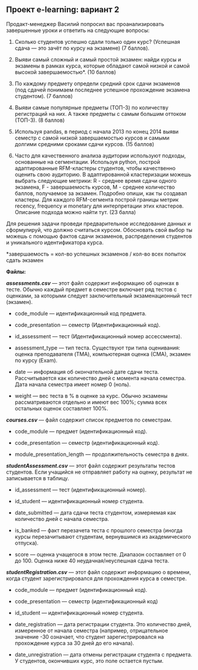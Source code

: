 ## Проект e-learning: вариант 2  

Продакт-менеджер Василий попросил вас проанализировать завершенные уроки и ответить на следующие вопросы:

1. Сколько студентов успешно сдали только один курс? (Успешная сдача — это зачёт по курсу на экзамене) (7 баллов).

2. Выяви самый сложный и самый простой экзамен: найди курсы и экзамены в рамках курса, которые обладают самой низкой и самой высокой завершаемостью*. (10 баллов)

3. По каждому предмету определи средний срок сдачи экзаменов (под сдачей понимаем последнее успешное прохождение экзамена студентом). (7 баллов) 

4. Выяви самые популярные предметы (ТОП-3) по количеству регистраций на них. А также предметы с самым большим оттоком (ТОП-3). (8 баллов)

5. Используя pandas, в период с начала 2013 по конец 2014 выяви семестр с самой низкой завершаемостью курсов и самыми долгими средними сроками сдачи курсов.  (15 баллов) 

6. Часто для качественного анализа аудитории используют подходы, основанные на сегментации. Используя python, построй адаптированные RFM-кластеры студентов, чтобы качественно оценить свою аудиторию. В адаптированной кластеризации можешь выбрать следующие метрики: R - среднее время сдачи одного экзамена, F - завершаемость курсов, M - среднее количество баллов, получаемое за экзамен. Подробно опиши, как ты создавал кластеры. Для каждого RFM-сегмента построй границы метрик recency, frequency и monetary для интерпретации этих кластеров. Описание подхода можно найти тут. (23 балла)

Для решения задачи проведи предварительное исследование данных и сформулируй, что должно считаться курсом. Обосновать свой выбор ты можешь с помощью фактов сдачи экзаменов, распределения студентов и уникального идентификатора курса.

*завершаемость = кол-во успешных экзаменов / кол-во всех попыток сдать экзамен

**Файлы:**  

**_assessments.csv_** — этот файл содержит информацию об оценках в тесте. Обычно каждый предмет в семестре включает ряд тестов с оценками, за которыми следует заключительный экзаменационный тест (экзамен).  
- code_module — идентификационный код предмета.

- code_presentation — семестр (Идентификационный код).

- id_assessment — тест (Идентификационный номер ассессмента).

- assessment_type — тип теста. Существуют три типа оценивания: оценка преподавателя (TMA), компьютерная оценка (СМА), экзамен по курсу (Exam).

- date — информация об окончательной дате сдачи теста. Рассчитывается как количество дней с момента начала семестра. Дата начала семестра имеет номер 0 (ноль).

- weight — вес теста в % в оценке за курс. Обычно экзамены рассматриваются отдельно и имеют вес 100%; сумма всех остальных оценок составляет 100%.

**_courses.csv_** — файл содержит список предметов по семестрам.  
- code_module — предмет (идентификационный код).

- code_presentation — семестр (идентификационный код).

- module_presentation_length — продолжительность семестра в днях.

**_studentAssessment.csv_** — этот файл содержит результаты тестов студентов. Если учащийся не отправляет работу на оценку, результат не записывается в таблицу.  
- id_assessment — тест (идентификационный номер).

- id_student — идентификационный номер студента.

- date_submitted — дата сдачи теста студентом, измеряемая как количество дней с начала семестра.

- is_banked — факт перезачета теста с прошлого семестра (иногда курсы перезачитывают студентам, вернувшимся из академического отпуска).

- score — оценка учащегося в этом тесте. Диапазон составляет от 0 до 100. Оценка ниже 40 неудачная/неуспешная сдача теста.

**_studentRegistration.csv_** — этот файл содержит информацию о времени, когда студент зарегистрировался для прохождения курса в семестре.  
- code_module — предмет (идентификационный код).

- code_presentation — семестр (идентификационный код)

- id_student — идентификационный номер студента.

- date_registration — дата регистрации студента. Это количество дней, измеренное от начала семестра (например, отрицательное значение -30 означает, что студент зарегистрировался на прохождение курса за 30 дней до его начала).

- date_unregistration — дата отмены регистрации студента с предмета. У студентов, окончивших курс, это поле остается пустым.
